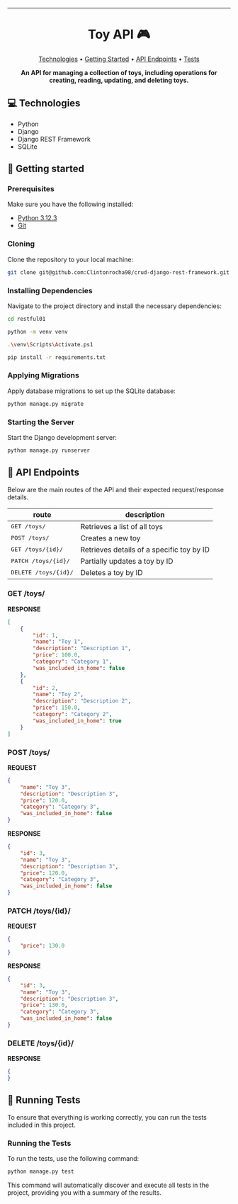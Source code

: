 
---

<h1 align="center" style="font-weight: bold;">Toy API 🎮</h1>

<p align="center">
 <a href="#tech">Technologies</a> • 
 <a href="#started">Getting Started</a> • 
 <a href="#routes">API Endpoints</a> •
 <a href="#testing">Tests</a> 
</p>

<p align="center">
    <b>An API for managing a collection of toys, including operations for creating, reading, updating, and deleting toys.</b>
</p>

<h2 id="tech">💻 Technologies</h2>

- Python
- Django
- Django REST Framework
- SQLite

<h2 id="started">🚀 Getting started</h2>

<h3>Prerequisites</h3>

Make sure you have the following installed:

- [Python 3.12.3](https://www.python.org/downloads/)
- [Git](https://git-scm.com/)

<h3>Cloning</h3>

Clone the repository to your local machine:

```bash
git clone git@github.com:Clintonrocha98/crud-django-rest-framework.git
```

<h3>Installing Dependencies</h3>

Navigate to the project directory and install the necessary dependencies:

```bash
cd restful01

python -m venv venv

.\venv\Scripts\Activate.ps1

pip install -r requirements.txt
```

<h3>Applying Migrations</h3>

Apply database migrations to set up the SQLite database:

```bash
python manage.py migrate
```

<h3>Starting the Server</h3>

Start the Django development server:

```bash
python manage.py runserver
```

<h2 id="routes">📍 API Endpoints</h2>

Below are the main routes of the API and their expected request/response details.

| route                    | description                                |
|---------------------------|--------------------------------------------|
| <kbd>GET /toys/</kbd>     | Retrieves a list of all toys               |
| <kbd>POST /toys/</kbd>    | Creates a new toy                          |
| <kbd>GET /toys/{id}/</kbd>| Retrieves details of a specific toy by ID  |
| <kbd>PATCH /toys/{id}/</kbd>| Partially updates a toy by ID             |
| <kbd>DELETE /toys/{id}/</kbd>| Deletes a toy by ID                      |

<h3 id="get-toys">GET /toys/</h3>

**RESPONSE**
```json
[
    {
        "id": 1,
        "name": "Toy 1",
        "description": "Description 1",
        "price": 100.0,
        "category": "Category 1",
        "was_included_in_home": false
    },
    {
        "id": 2,
        "name": "Toy 2",
        "description": "Description 2",
        "price": 150.0,
        "category": "Category 2",
        "was_included_in_home": true
    }
]
```

<h3 id="post-toys">POST /toys/</h3>

**REQUEST**
```json
{
    "name": "Toy 3",
    "description": "Description 3",
    "price": 120.0,
    "category": "Category 3",
    "was_included_in_home": false
}
```

**RESPONSE**
```json
{
    "id": 3,
    "name": "Toy 3",
    "description": "Description 3",
    "price": 120.0,
    "category": "Category 3",
    "was_included_in_home": false
}
```

<h3 id="patch-toys">PATCH /toys/{id}/</h3>

**REQUEST**
```json
{
    "price": 130.0
}
```

**RESPONSE**
```json
{
    "id": 3,
    "name": "Toy 3",
    "description": "Description 3",
    "price": 130.0,
    "category": "Category 3",
    "was_included_in_home": false
}
```

<h3 id="delete-toys">DELETE /toys/{id}/</h3>

**RESPONSE**
```json
{
}
```
<h2 id="testing">🧪 Running Tests</h2>
To ensure that everything is working correctly, you can run the tests included in this project.

<h3>Running the Tests</h3>

To run the tests, use the following command:

```bash
python manage.py test
```

This command will automatically discover and execute all tests in the project, providing you with a summary of the results.